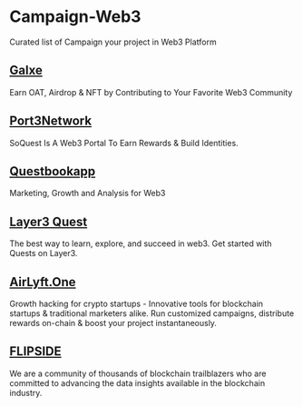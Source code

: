 # Campaign-Web3
Curated list of Campaign your project in Web3 Platform 


## [Galxe](https://galxe.com/campaigns)
Earn OAT, Airdrop & NFT by Contributing to Your Favorite Web3 Community


## [Port3Network](https://soquest.xyz/campaign)
SoQuest Is A Web3 Portal To Earn Rewards & Build Identities.


## [Questbookapp](https://app.questn.com/explore)
Marketing, Growth and Analysis for Web3
 
 
 ## [Layer3 Quest](https://layer3.xyz/quests)
 The best way to learn, explore, and succeed in web3. Get started with Quests on Layer3.
 
 
 ## [AirLyft.One](https://apps.airlyft.one)
Growth hacking for crypto startups - Innovative tools for blockchain startups & traditional marketers alike. Run customized campaigns, distribute rewards on-chain & boost your project instantaneously.

 ## [FLIPSIDE](https://earn.flipsidecrypto.xyz)
 We are a community of thousands of blockchain trailblazers who are committed to advancing the data insights available in the blockchain industry.
